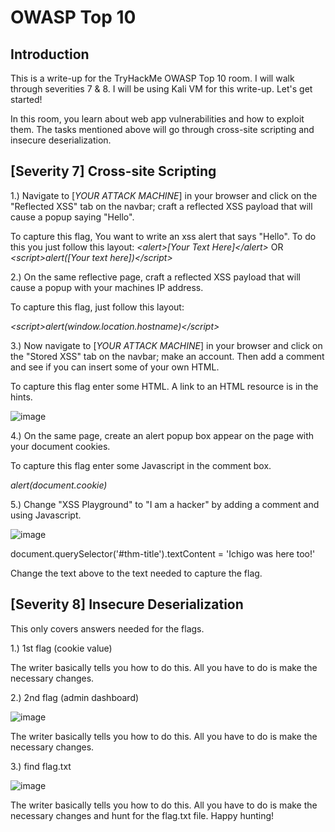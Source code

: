 # OWASP Top 10
## Introduction

This is a write-up for the TryHackMe OWASP Top 10 room. I will walk through severities 7 & 8. I will be using Kali VM for this write-up. Let's get started!

In this room, you learn about web app vulnerabilities and how to exploit them. The tasks mentioned above will go through cross-site scripting and insecure deserialization.

##  [Severity 7] Cross-site Scripting

1.) Navigate to [*YOUR ATTACK MACHINE*] in your browser and click on the "Reflected XSS" tab on the navbar; craft a reflected XSS payload that will cause a popup saying "Hello".

To capture this flag, You want to write an xss alert that says "Hello". To do this you just follow this layout: 
*<*alert>[Your Text Here]<*/alert>* OR *<*script>alert([Your text here])<*/script>*

2.) On the same reflective page, craft a reflected XSS payload that will cause a popup with your machines IP address.

To capture this flag, just follow this layout:

*<*script>alert(window.location.hostname)<*/script>*

3.) Now navigate to [*YOUR ATTACK MACHINE*] in your browser and click on the "Stored XSS" tab on the navbar; make an account. Then add a comment and see if you can insert some of your own HTML.

To capture this flag enter some HTML. A link to an HTML resource is in the hints.

![image](https://user-images.githubusercontent.com/54414820/126085238-206fe535-6aa3-4642-8ad6-854bbd98b008.png)

4.) On the same page, create an alert popup box appear on the page with your document cookies.

To capture this flag enter some Javascript in the comment box.

*alert(document.cookie)*

5.) Change "XSS Playground" to "I am a hacker" by adding a comment and using Javascript.

![image](https://user-images.githubusercontent.com/54414820/126086152-b5ce259e-6ae9-4e39-b0f9-1b1ab85cb73c.png)

document.querySelector('#thm-title').textContent = 'Ichigo was here too!'

Change the text above to the text needed to capture the flag.


## [Severity 8] Insecure Deserialization

This only covers answers needed for the flags.

1.) 1st flag (cookie value)

The writer basically tells you how to do this. All you have to do is make the necessary changes.

2.) 2nd flag (admin dashboard)

![image](https://user-images.githubusercontent.com/54414820/126086833-c0851086-008b-4864-bef0-ddb18d14e3a9.png)

The writer basically tells you how to do this. All you have to do is make the necessary changes.

3.) find flag.txt

![image](https://user-images.githubusercontent.com/54414820/126087619-eb55f78c-f6f2-4e01-94fd-2208ac94e25c.png)

The writer basically tells you how to do this. All you have to do is make the necessary changes and hunt for the flag.txt file. Happy hunting!
